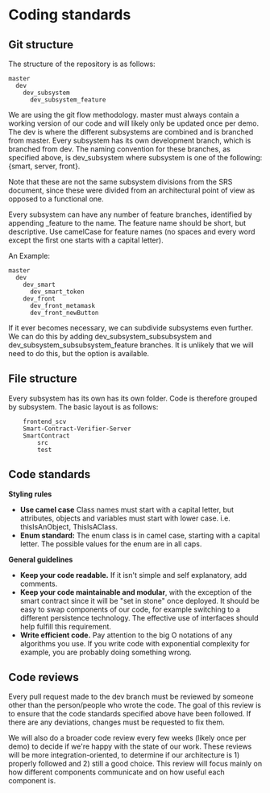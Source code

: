 # Coding standards

## Git structure
The structure of the repository is as follows:

```
master
  dev
    dev_subsystem
      dev_subsystem_feature
```

We are using the git flow methodology. master must always contain a working version of our code and will likely only be updated once per demo. The dev is where the different subsystems are combined and is branched from master. Every subsystem has its own development branch, which is branched from dev. The naming convention for these branches, as specified above, is dev\_subsystem where subsystem is one of the following: \{smart, server, front\}.

Note that these are not the same subsystem divisions from the SRS document, since these were divided from an architectural point of view as opposed to a functional one. 

Every subsystem can have any number of feature branches, identified by appending \_feature to the name. The feature name should be short, but descriptive.  Use camelCase for feature names (no spaces and every word except the first one starts with a capital letter).

An Example:

```    
master
  dev
    dev_smart
      dev_smart_token
    dev_front
      dev_front_metamask
      dev_front_newButton
```

If it ever becomes necessary, we can subdivide subsystems even further. We can do this by adding dev\_subsystem\_subsubsystem and dev\_subsystem\_subsubsystem\_feature branches. It is unlikely that we will need to do this, but the option is available.

## File structure
Every subsystem has its own has its own folder. Code is therefore grouped by subsystem. The basic layout is as follows:

```
    frontend_scv
    Smart-Contract-Verifier-Server
    SmartContract
        src
        test
```

## Code standards

**Styling rules**

- **Use camel case** Class names must start with a capital letter, but attributes, objects and variables must start with lower case. i.e. thisIsAnObject, ThisIsAClass. 
- **Enum standard:** The enum class is in camel case, starting with a capital letter. The possible values for the enum are in all caps.

**General guidelines**

- **Keep your code readable.** If it isn't simple and self explanatory, add comments.
- **Keep your code maintainable and modular**, with the exception of the smart contract since it will be "set in stone" once deployed. It should be easy to swap components of our code, for example switching to a different persistence technology. The effective use of interfaces should help fulfill this requirement. 
- **Write efficient code.** Pay attention to the big O notations of any algorithms you use. If you write code with exponential complexity for example, you are probably doing something wrong.

## Code reviews
Every pull request made to the dev branch must be reviewed by someone other than the person/people who wrote the code. The goal of this review is to ensure that the code standards specified above have been followed. If there are any deviations, changes must be requested to fix them.

We will also do a broader code review every few weeks (likely once per demo) to decide if we're happy with the state of our work. These reviews will be more integration-oriented, to determine if our architecture is 1) properly followed and 2) still a good choice. This review will focus mainly on how different components communicate and on how useful each component is.
